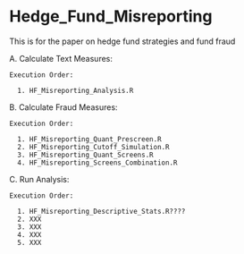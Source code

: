 Hedge_Fund_Misreporting
===============================================================================

This is for the paper on hedge fund strategies and fund fraud

A.  Calculate Text Measures:

    Execution Order:

      1. HF_Misreporting_Analysis.R
      
 
B.  Calculate Fraud Measures:

    Execution Order:

      1. HF_Misreporting_Quant_Prescreen.R
      2. HF_Misreporting_Cutoff_Simulation.R
      3. HF_Misreporting_Quant_Screens.R
      4. HF_Misreporting_Screens_Combination.R
      
  
C.  Run Analysis:

    Execution Order:
    
      1. HF_Misreporting_Descriptive_Stats.R????
      2. XXX
      3. XXX
      4. XXX
      5. XXX
      
      
      
      
      
      